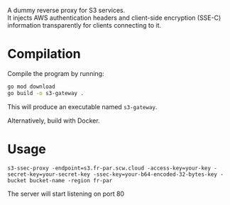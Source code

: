 A dummy reverse proxy for S3 services.  
It injects AWS authentication headers and client-side encryption (SSE-C) information transparently for clients connecting to it.

# Compilation
Compile the program by running:

```bash
go mod download
go build -o s3-gateway .
```
This will produce an executable named `s3-gateway`.  

Alternatively, build with Docker.

# Usage
`s3-ssec-proxy -endpoint=s3.fr-par.scw.cloud -access-key=your-key -secret-key=your-secret-key -ssec-key=your-b64-encoded-32-bytes-key -bucket bucket-name -region fr-par`

The server will start listening on port 80
